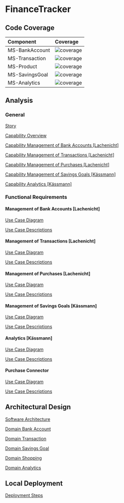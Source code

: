 # FinanceTracker

## Code Coverage

| Component | Coverage |
| :--- | :--- |
| MS-BankAccount | ![coverage](../badges/jacoco-bankaccount.svg) |
| MS-Transaction | ![coverage](../badges/jacoco-transaction.svg) |
| MS-Product | ![coverage](../badges/jacoco-product.svg) |
| MS-SavingsGoal | ![coverage](../badges/jacoco-savingsgoal.svg) |
| MS-Analytics | ![coverage](../badges/jacoco-analytics.svg) |


## Analysis

### General

[Story](./pages/story.md)

[Capability Overview](./pages/capabilities/capabilities.md)

[Capability Management of Bank Accounts [Lachenicht]](./pages/capabilities/capability_management_of_bank_accounts.md)

[Capability Management of Transactions [Lachenicht]](./pages/capabilities/capability_management_of_transactions.md)

[Capability Management of Purchases [Lachenicht]](./pages/capabilities/capability_management_of_purchases.md)

[Capability Management of Savings Goals [Kässmann]](./pages/capabilities/capability_management_of_savings_goals.md)

[Capability Analytics [Kässmann]](./pages/capabilities/capability_analytics.md)

### Functional Requirements

#### Management of Bank Accounts [Lachenicht]

[Use Case Diagram](./pages/use_cases/use_case_diagram_management_of_bank_accounts.md)

[Use Case Descriptions](./pages/use_cases/use_case_descriptions_management_of_bank_accounts.md)

#### Management of Transactions [Lachenicht]

[Use Case Diagram](./pages/use_cases/use_case_diagram_management_of_transactions.md)

[Use Case Descriptions](./pages/use_cases/use_case_descriptions_management_of_transactions.md)

#### Management of Purchases [Lachenicht]

[Use Case Diagram](./pages/use_cases/use_case_diagram_management_of_purchases.md)

[Use Case Descriptions](./pages/use_cases/use_case_descriptions_management_of_purchases.md)

#### Management of Savings Goals [Kässmann]

[Use Case Diagram](./pages/use_cases/use_case_diagram_management_of_savings_goals.md)

[Use Case Descriptions](./pages/use_cases/use_case_descriptions_management_of_savings_goals.md)

#### Analytics [Kässmann]

[Use Case Diagram](./pages/use_cases/use_case_diagram_analytics.md)

[Use Case Descriptions](./pages/use_cases/use_case_descriptions_analytics.md)

#### Purchase Connector

[Use Case Diagram](./pages/use_cases/use_case_diagram_purchase_connector.md)

[Use Case Descriptions](./pages/use_cases/use_case_descriptions_purchase_connector.md)

## Architectural Design

[Software Architecture](./pages/design/software_architecture.md)

[Domain Bank Account](./pages/design/domain_bank_account.md)

[Domain Transaction](./pages/design/domain_transaction.md)

[Domain Savings Goal](./pages/design/domain_savings_goal.md)

[Domain Shopping](./pages/design/domain_shopping.md)

[Domain Analytics](./pages/design/domain_analytics.md)

## Local Deployment

[Deployment Steps](./pages/deployment/deployment.md)
